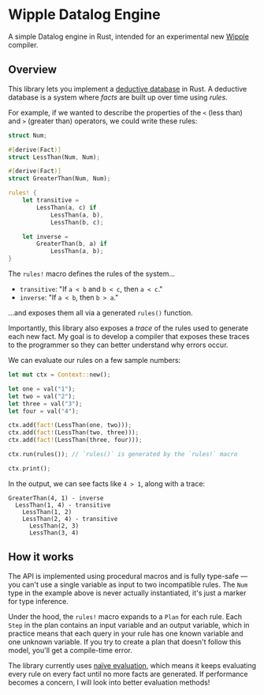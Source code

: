 # Wipple Datalog Engine

A simple Datalog engine in Rust, intended for an experimental new [Wipple](https://github.com/wipplelang/wipple) compiler.

## Overview

This library lets you implement a [deductive database](https://en.wikipedia.org/wiki/Deductive_database) in Rust. A deductive database is a system where _facts_ are built up over time using _rules_.

For example, if we wanted to describe the properties of the `<` (less than) and `>` (greater than) operators, we could write these rules:

```rust
struct Num;

#[derive(Fact)]
struct LessThan(Num, Num);

#[derive(Fact)]
struct GreaterThan(Num, Num);

rules! {
    let transitive =
        LessThan(a, c) if
            LessThan(a, b),
            LessThan(b, c);

    let inverse =
        GreaterThan(b, a) if
            LessThan(a, b);
}
```

The `rules!` macro defines the rules of the system...

-   `transitive`: "If `a < b` and `b < c`, then `a < c`."
-   `inverse`: "If `a < b`, then `b > a`."

...and exposes them all via a generated `rules()` function.

Importantly, this library also exposes a _trace_ of the rules used to generate each new fact. My goal is to develop a compiler that exposes these traces to the programmer so they can better understand why errors occur.

We can evaluate our rules on a few sample numbers:

```rust
let mut ctx = Context::new();

let one = val("1");
let two = val("2");
let three = val("3");
let four = val("4");

ctx.add(fact!(LessThan(one, two)));
ctx.add(fact!(LessThan(two, three)));
ctx.add(fact!(LessThan(three, four)));

ctx.run(rules()); // `rules()` is generated by the `rules!` macro

ctx.print();
```

In the output, we can see facts like `4 > 1`, along with a trace:

```
GreaterThan(4, 1) - inverse
  LessThan(1, 4) - transitive
    LessThan(1, 2)
    LessThan(2, 4) - transitive
      LessThan(2, 3)
      LessThan(3, 4)
```

## How it works

The API is implemented using procedural macros and is fully type-safe — you can't use a single variable as input to two incompatible rules. The `Num` type in the example above is never actually instantiated, it's just a marker for type inference.

Under the hood, the `rules!` macro expands to a `Plan` for each rule. Each `Step` in the plan contains an input variable and an output variable, which in practice means that each query in your rule has one known variable and one unknown variable. If you try to create a plan that doesn't follow this model, you'll get a compile-time error.

The library currently uses [naïve evaluation](https://en.wikipedia.org/wiki/Datalog#Na%C3%AFve_evaluation), which means it keeps evaluating every rule on every fact until no more facts are generated. If performance becomes a concern, I will look into better evaluation methods!
